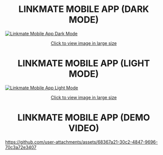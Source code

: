 <h1 align="center">LINKMATE MOBILE APP (DARK MODE)</h1> 
<a href="https://res.cloudinary.com/dytlgwywf/image/upload/v1725729976/pcexdljtgz7hqoy3mb2r.jpg" >
    <img src="https://res.cloudinary.com/dytlgwywf/image/upload/v1725729976/pcexdljtgz7hqoy3mb2r.jpg" alt="Linkmate Mobile App Dark Mode" style="max-width: 100%; height: auto;">
</a>
<p align="center">
    <a href="https://res.cloudinary.com/dytlgwywf/image/upload/v1725729976/pcexdljtgz7hqoy3mb2r.jpg" >
        Click to view image in large size
    </a>
</p>

<h1 align="center">LINKMATE MOBILE APP (LIGHT MODE)</h1> 
<a href="https://res.cloudinary.com/dytlgwywf/image/upload/v1725729984/ufqo0zxqvgy6evvkgpsg.jpg" >
    <img src="https://res.cloudinary.com/dytlgwywf/image/upload/v1725729984/ufqo0zxqvgy6evvkgpsg.jpg" alt="Linkmate Mobile App Light Mode" style="max-width: 100%; height: auto;">
</a>
<p align="center">
    <a href="https://res.cloudinary.com/dytlgwywf/image/upload/v1725729984/ufqo0zxqvgy6evvkgpsg.jpg" >
        Click to view image in large size
    </a>
     <h1 align="center">LINKMATE MOBILE APP (DEMO VIDEO)</h1>
</p>
 
https://github.com/user-attachments/assets/68367a21-30c2-4847-9696-70c3a72e3407


